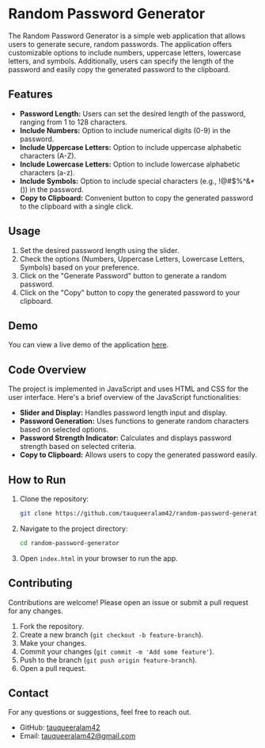# Random Password Generator

The Random Password Generator is a simple web application that allows users to generate secure, random passwords. The application offers customizable options to include numbers, uppercase letters, lowercase letters, and symbols. Additionally, users can specify the length of the password and easily copy the generated password to the clipboard.

## Features

- **Password Length:** Users can set the desired length of the password, ranging from 1 to 128 characters.
- **Include Numbers:** Option to include numerical digits (0-9) in the password.
- **Include Uppercase Letters:** Option to include uppercase alphabetic characters (A-Z).
- **Include Lowercase Letters:** Option to include lowercase alphabetic characters (a-z).
- **Include Symbols:** Option to include special characters (e.g., !@#$%^&*()) in the password.
- **Copy to Clipboard:** Convenient button to copy the generated password to the clipboard with a single click.

## Usage

1. Set the desired password length using the slider.
2. Check the options (Numbers, Uppercase Letters, Lowercase Letters, Symbols) based on your preference.
3. Click on the "Generate Password" button to generate a random password.
4. Click on the "Copy" button to copy the generated password to your clipboard.

## Demo

You can view a live demo of the application [here](https://tauqueer-random-password-generator.netlify.app/).

## Code Overview

The project is implemented in JavaScript and uses HTML and CSS for the user interface. Here's a brief overview of the JavaScript functionalities:

- **Slider and Display:** Handles password length input and display.
- **Password Generation:** Uses functions to generate random characters based on selected options.
- **Password Strength Indicator:** Calculates and displays password strength based on selected criteria.
- **Copy to Clipboard:** Allows users to copy the generated password easily.

## How to Run

1. Clone the repository:
   ```sh
   git clone https://github.com/tauqueeralam42/random-password-generator.git
   ```
2. Navigate to the project directory:
   ```sh
   cd random-password-generator
   ```

3. Open `index.html` in your browser to run the app.

## Contributing

Contributions are welcome! Please open an issue or submit a pull request for any changes.

1. Fork the repository.
2. Create a new branch (`git checkout -b feature-branch`).
3. Make your changes.
4. Commit your changes (`git commit -m 'Add some feature'`).
5. Push to the branch (`git push origin feature-branch`).
6. Open a pull request.

## Contact

For any questions or suggestions, feel free to reach out.

- GitHub: [tauqueeralam42](https://github.com/tauqueeralam42)
- Email: tauqueeralam42@gmail.com

